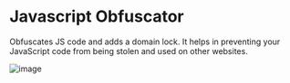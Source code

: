 # Javascript Obfuscator
Obfuscates JS code and adds a domain lock. It helps in preventing your JavaScript code from being stolen and used on other websites.

![image](https://user-images.githubusercontent.com/66724151/113707307-28c5b200-96f9-11eb-8c21-234710986c86.png)
